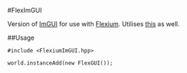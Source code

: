 #FlexImGUI

Version of [ImGUI](https://github.com/ocornut/imgui) for use with [Flexium](https://github.com/DXsmiley/Flexium).
Utilises [this](https://github.com/Mischa-Alff/imgui-backends) as well.

##Usage

	#include <FlexiumImGUI.hpp>

	world.instanceAdd(new FlexGUI());
